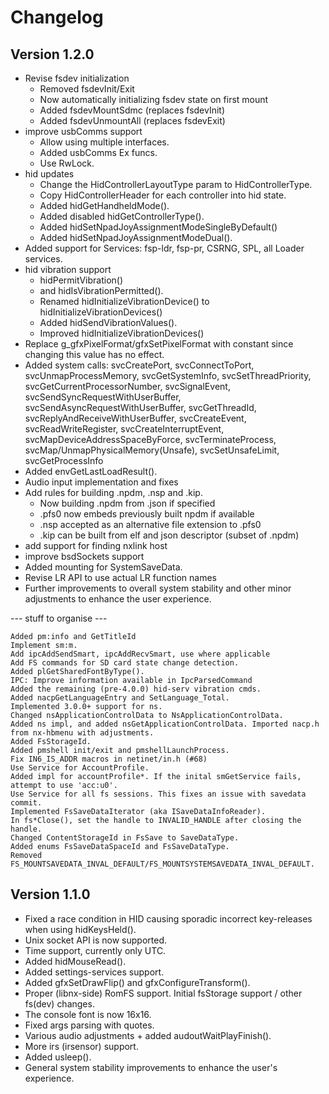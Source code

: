 # Changelog

## Version 1.2.0
* Revise fsdev initialization
  * Removed fsdevInit/Exit
  * Now automatically initializing fsdev state on first mount
  * Added fsdevMountSdmc (replaces fsdevInit)
  * Added fsdevUnmountAll (replaces fsdevExit)
* improve usbComms support
  * Allow using multiple interfaces.
  * Added usbComms Ex funcs.
  * Use RwLock.
* hid updates
  * Change the HidControllerLayoutType param to HidControllerType.
  * Copy HidControllerHeader for each controller into hid state.
  * Added hidGetHandheldMode().
  * Added disabled hidGetControllerType().
  * Added hidSetNpadJoyAssignmentModeSingleByDefault()
  * Added hidSetNpadJoyAssignmentModeDual().
* Added support for Services: fsp-ldr, fsp-pr, CSRNG, SPL, all Loader services. 
* hid vibration support
  * hidPermitVibration()
  * and hidIsVibrationPermitted().
  * Renamed hidInitializeVibrationDevice() to hidInitializeVibrationDevices()
  * Added hidSendVibrationValues().
  * Improved hidInitializeVibrationDevices()
* Replace g_gfxPixelFormat/gfxSetPixelFormat with constant since changing this value has no effect.
* Added system calls: svcCreatePort, svcConnectToPort, svcUnmapProcessMemory, svcGetSystemInfo, svcSetThreadPriority, svcGetCurrentProcessorNumber, svcSignalEvent, svcSendSyncRequestWithUserBuffer, svcSendAsyncRequestWithUserBuffer, svcGetThreadId, svcReplyAndReceiveWithUserBuffer, svcCreateEvent, svcReadWriteRegister, svcCreateInterruptEvent, svcMapDeviceAddressSpaceByForce, svcTerminateProcess, svcMap/UnmapPhysicalMemory(Unsafe), svcSetUnsafeLimit, svcGetProcessInfo
* Added envGetLastLoadResult().
* Audio input implementation and fixes
* Add rules for building .npdm, .nsp and .kip.
  * Now building .npdm from .json if specified
  * .pfs0 now embeds previously built npdm if available
  * .nsp accepted as an alternative file extension to .pfs0
  * .kip can be built from elf and json descriptor (subset of .npdm)
* add support for finding nxlink host
* improve bsdSockets support
* Added mounting for SystemSaveData.
* Revise LR API to use actual LR function names
* Further improvements to overall system stability and other minor adjustments to enhance the user experience.

--- stuff to organise ---

    Added pm:info and GetTitleId
    Implement sm:m.
    Add ipcAddSendSmart, ipcAddRecvSmart, use where applicable
    Add FS commands for SD card state change detection.
    Added plGetSharedFontByType().
    IPC: Improve information available in IpcParsedCommand
    Added the remaining (pre-4.0.0) hid-serv vibration cmds.
    Added nacpGetLanguageEntry and SetLanguage_Total.
    Implemented 3.0.0+ support for ns.
    Changed nsApplicationControlData to NsApplicationControlData.
    Added ns impl, and added nsGetApplicationControlData. Imported nacp.h from nx-hbmenu with adjustments.
    Added FsStorageId.
    Added pmshell init/exit and pmshellLaunchProcess.
    Fix IN6_IS_ADDR macros in netinet/in.h (#68)
    Use Service for AccountProfile.
    Added impl for accountProfile*. If the inital smGetService fails, attempt to use 'acc:u0'.
    Use Service for all fs sessions. This fixes an issue with savedata commit.
    Implemented FsSaveDataIterator (aka ISaveDataInfoReader).
    In fs*Close(), set the handle to INVALID_HANDLE after closing the handle.
    Changed ContentStorageId in FsSave to SaveDataType.
    Added enums FsSaveDataSpaceId and FsSaveDataType.
    Removed FS_MOUNTSAVEDATA_INVAL_DEFAULT/FS_MOUNTSYSTEMSAVEDATA_INVAL_DEFAULT.
 
 
## Version 1.1.0

* Fixed a race condition in HID causing sporadic incorrect key-releases when using hidKeysHeld().
* Unix socket API is now supported.
* Time support, currently only UTC.
* Added hidMouseRead().
* Added settings-services support.
* Added gfxSetDrawFlip() and gfxConfigureTransform().
* Proper (libnx-side) RomFS support. Initial fsStorage support / other fs(dev) changes.
* The console font is now 16x16.
* Fixed args parsing with quotes.
* Various audio adjustments + added audoutWaitPlayFinish().
* More irs (irsensor) support.
* Added usleep().
* General system stability improvements to enhance the user's experience.
